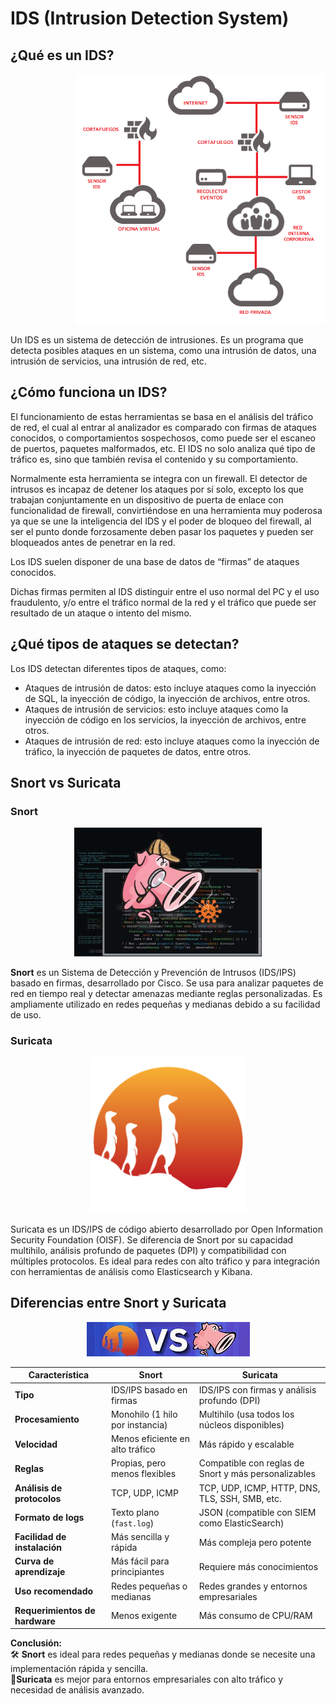 # IDS (Intrusion Detection System)

## ¿Qué es un IDS?

<p align="right">
  <img src="/img/schema.png" alt="Esquema IDS" width="400">
</p>

Un IDS es un sistema de detección de intrusiones. Es un programa que detecta posibles ataques en un sistema, como una intrusión de datos, una intrusión de servicios, una intrusión de red, etc.


## ¿Cómo funciona un IDS?

El funcionamiento de estas herramientas se basa en el análisis  del tráfico de red, el cual al entrar al analizador es comparado con firmas de ataques conocidos, o comportamientos sospechosos, como puede ser el escaneo de puertos, paquetes malformados, etc. El IDS no solo analiza qué tipo de tráfico es, sino que también revisa el contenido y su comportamiento.

Normalmente esta herramienta se integra con un firewall. El detector de intrusos es incapaz de detener los ataques por sí solo, excepto los que trabajan conjuntamente en un dispositivo de puerta de enlace con funcionalidad de firewall, convirtiéndose en una herramienta muy poderosa ya que se une la inteligencia del IDS y el poder de bloqueo del firewall, al ser el punto donde forzosamente deben pasar los paquetes y pueden ser bloqueados antes de penetrar en la red.

Los IDS suelen disponer de una base de datos de “firmas” de ataques conocidos.

Dichas firmas permiten al IDS distinguir entre el uso normal del PC y el uso fraudulento, y/o entre el tráfico normal de la red y el tráfico que puede ser resultado de un ataque o intento del mismo.

## ¿Qué tipos de ataques se detectan?

Los IDS detectan diferentes tipos de ataques, como:

- Ataques de intrusión de datos: esto incluye ataques como la inyección de SQL, la inyección de código, la inyección de archivos, entre otros.
- Ataques de intrusión de servicios: esto incluye ataques como la inyección de código en los servicios, la inyección de archivos, entre otros.
- Ataques de intrusión de red: esto incluye ataques como la inyección de tráfico, la inyección de paquetes de datos, entre otros.

## Snort vs Suricata

### Snort
<p align="center">
  <img src="/img/snort.png" alt="snort" width="300">
</p>

**Snort** es un Sistema de Detección y Prevención de Intrusos (IDS/IPS) basado en firmas, desarrollado por Cisco. Se usa para analizar paquetes de red en tiempo real y detectar amenazas mediante reglas personalizadas. Es ampliamente utilizado en redes pequeñas y medianas debido a su facilidad de uso.
### Suricata
<p align="center">
  <img src="/img/suricata.png" alt="suricata" width="250">
</p>
Suricata es un IDS/IPS de código abierto desarrollado por Open Information Security Foundation (OISF). Se diferencia de Snort por su capacidad multihilo, análisis profundo de paquetes (DPI) y compatibilidad con múltiples protocolos. Es ideal para redes con alto tráfico y para integración con herramientas de análisis como Elasticsearch y Kibana.

## Diferencias entre Snort y Suricata
<p align="center">
  <img src="/img/versus.png" alt="versus">
</p>


| Característica  | **Snort**  | **Suricata**  |
|---------------|------------|--------------|
| **Tipo** | IDS/IPS basado en firmas | IDS/IPS con firmas y análisis profundo (DPI) |
| **Procesamiento** | Monohilo (1 hilo por instancia) | Multihilo (usa todos los núcleos disponibles) |
| **Velocidad** | Menos eficiente en alto tráfico | Más rápido y escalable |
| **Reglas** | Propias, pero menos flexibles | Compatible con reglas de Snort y más personalizables |
| **Análisis de protocolos** | TCP, UDP, ICMP | TCP, UDP, ICMP, HTTP, DNS, TLS, SSH, SMB, etc. |
| **Formato de logs** | Texto plano (`fast.log`) | JSON (compatible con SIEM como ElasticSearch) |
| **Facilidad de instalación** | Más sencilla y rápida | Más compleja pero potente |
| **Curva de aprendizaje** | Más fácil para principiantes | Requiere más conocimientos |
| **Uso recomendado** | Redes pequeñas o medianas | Redes grandes y entornos empresariales |
| **Requerimientos de hardware** | Menos exigente | Más consumo de CPU/RAM |

**Conclusión:**  
 🛠 **Snort** es ideal para redes pequeñas y medianas donde se necesite una implementación rápida y sencilla.  
🚀**Suricata** es mejor para entornos empresariales con alto tráfico y necesidad de análisis avanzado.  
